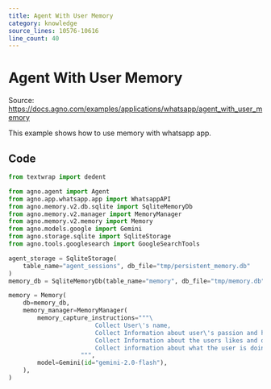 ```yaml
---
title: Agent With User Memory
category: knowledge
source_lines: 10576-10616
line_count: 40
---
```


# Agent With User Memory
Source: https://docs.agno.com/examples/applications/whatsapp/agent_with_user_memory



This example shows how to use  memory with whatsapp app.

## Code

```python cookbook/apps/whatsapp/agent_with_user_memory.py
from textwrap import dedent

from agno.agent import Agent
from agno.app.whatsapp.app import WhatsappAPI
from agno.memory.v2.db.sqlite import SqliteMemoryDb
from agno.memory.v2.manager import MemoryManager
from agno.memory.v2.memory import Memory
from agno.models.google import Gemini
from agno.storage.sqlite import SqliteStorage
from agno.tools.googlesearch import GoogleSearchTools

agent_storage = SqliteStorage(
    table_name="agent_sessions", db_file="tmp/persistent_memory.db"
)
memory_db = SqliteMemoryDb(table_name="memory", db_file="tmp/memory.db")

memory = Memory(
    db=memory_db,
    memory_manager=MemoryManager(
        memory_capture_instructions="""\
                        Collect User\'s name,
                        Collect Information about user\'s passion and hobbies,
                        Collect Information about the users likes and dislikes,
                        Collect information about what the user is doing with their life right now
                    """,
        model=Gemini(id="gemini-2.0-flash"),
    ),
)


